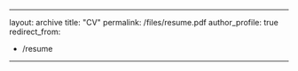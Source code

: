 ```

```

---
layout: archive
title: "CV"
permalink: /files/resume.pdf
author_profile: true
redirect_from:
  - /resume
---
